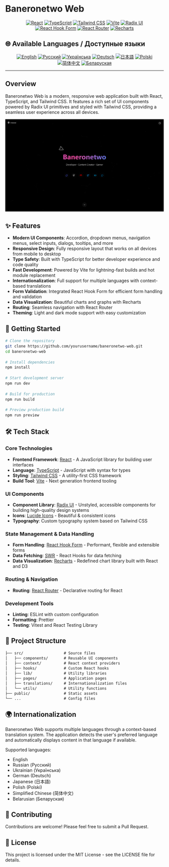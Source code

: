 # Baneronetwo Web

<div align="center">

[![React](https://img.shields.io/badge/React-18.3.1-61DAFB?logo=react)](https://reactjs.org/)
[![TypeScript](https://img.shields.io/badge/TypeScript-5.5.3-3178C6?logo=typescript)](https://www.typescriptlang.org/)
[![Tailwind CSS](https://img.shields.io/badge/Tailwind_CSS-3.4.11-38B2AC?logo=tailwind-css)](https://tailwindcss.com/)
[![Vite](https://img.shields.io/badge/Vite-5.4.1-646CFF?logo=vite)](https://vitejs.dev/)
[![Radix UI](https://img.shields.io/badge/Radix_UI-1.0.0-161618?logo=radix-ui)](https://www.radix-ui.com/)
[![React Hook Form](https://img.shields.io/badge/React_Hook_Form-7.45.0-EC5990?logo=react-hook-form)](https://react-hook-form.com/)
[![React Router](https://img.shields.io/badge/React_Router-6.15.0-CA4245?logo=react-router)](https://reactrouter.com/)
[![Recharts](https://img.shields.io/badge/Recharts-2.7.2-22B5BF)](https://recharts.org/)

</div>

## 🌐 Available Languages / Доступные языки

<div align="center">

[![English](https://img.shields.io/badge/English-README-blue)](README.md)
[![Русский](https://img.shields.io/badge/Русский-README-blue)](README.ru.md)
[![Українська](https://img.shields.io/badge/Українська-README-blue)](README.uk.md)
[![Deutsch](https://img.shields.io/badge/Deutsch-README-blue)](README.de.md)
[![日本語](https://img.shields.io/badge/日本語-README-blue)](README.ja.md)
[![Polski](https://img.shields.io/badge/Polski-README-blue)](README.pl.md)
[![简体中文](https://img.shields.io/badge/简体中文-README-blue)](README.zh-CN.md)
[![Беларуская](https://img.shields.io/badge/Беларуская-README-blue)](README.be.md)

</div>

---

## Overview

Baneronetwo Web is a modern, responsive web application built with React, TypeScript, and Tailwind CSS. It features a rich set of UI components powered by Radix UI primitives and styled with Tailwind CSS, providing a seamless user experience across all devices.

<div align="center">
<img src="ScreenNig.png" alt="Baneronetwo Web Screenshot" width="800"/>
</div>

## ✨ Features

- **Modern UI Components**: Accordion, dropdown menus, navigation menus, select inputs, dialogs, tooltips, and more
- **Responsive Design**: Fully responsive layout that works on all devices from mobile to desktop
- **Type Safety**: Built with TypeScript for better developer experience and code quality
- **Fast Development**: Powered by Vite for lightning-fast builds and hot module replacement
- **Internationalization**: Full support for multiple languages with context-based translations
- **Form Validation**: Integrated React Hook Form for efficient form handling and validation
- **Data Visualization**: Beautiful charts and graphs with Recharts
- **Routing**: Seamless navigation with React Router
- **Theming**: Light and dark mode support with easy customization

## 🚀 Getting Started

```bash
# Clone the repository
git clone https://github.com/yourusername/baneronetwo-web.git
cd baneronetwo-web

# Install dependencies
npm install

# Start development server
npm run dev

# Build for production
npm run build

# Preview production build
npm run preview
```

## 🛠️ Tech Stack

### Core Technologies

- **Frontend Framework**: [React](https://reactjs.org/) - A JavaScript library for building user interfaces
- **Language**: [TypeScript](https://www.typescriptlang.org/) - JavaScript with syntax for types
- **Styling**: [Tailwind CSS](https://tailwindcss.com/) - A utility-first CSS framework
- **Build Tool**: [Vite](https://vitejs.dev/) - Next generation frontend tooling

### UI Components

- **Component Library**: [Radix UI](https://www.radix-ui.com/) - Unstyled, accessible components for building high-quality design systems
- **Icons**: [Lucide Icons](https://lucide.dev/) - Beautiful & consistent icons
- **Typography**: Custom typography system based on Tailwind CSS

### State Management & Data Handling

- **Form Handling**: [React Hook Form](https://react-hook-form.com/) - Performant, flexible and extensible forms
- **Data Fetching**: [SWR](https://swr.vercel.app/) - React Hooks for data fetching
- **Data Visualization**: [Recharts](https://recharts.org/) - Redefined chart library built with React and D3

### Routing & Navigation

- **Routing**: [React Router](https://reactrouter.com/) - Declarative routing for React

### Development Tools

- **Linting**: ESLint with custom configuration
- **Formatting**: Prettier
- **Testing**: Vitest and React Testing Library

## 📂 Project Structure

```
├── src/                  # Source files
│   ├── components/       # Reusable UI components
│   ├── context/          # React context providers
│   ├── hooks/            # Custom React hooks
│   ├── lib/              # Utility libraries
│   ├── pages/            # Application pages
│   ├── translations/     # Internationalization files
│   └── utils/            # Utility functions
├── public/               # Static assets
└── ...                   # Config files
```

## 🌍 Internationalization

Baneronetwo Web supports multiple languages through a context-based translation system. The application detects the user's preferred language and automatically displays content in that language if available.

Supported languages:
- English
- Russian (Русский)
- Ukrainian (Українська)
- German (Deutsch)
- Japanese (日本語)
- Polish (Polski)
- Simplified Chinese (简体中文)
- Belarusian (Беларуская)

## 🤝 Contributing

Contributions are welcome! Please feel free to submit a Pull Request.

## 📄 License

This project is licensed under the MIT License - see the LICENSE file for details.